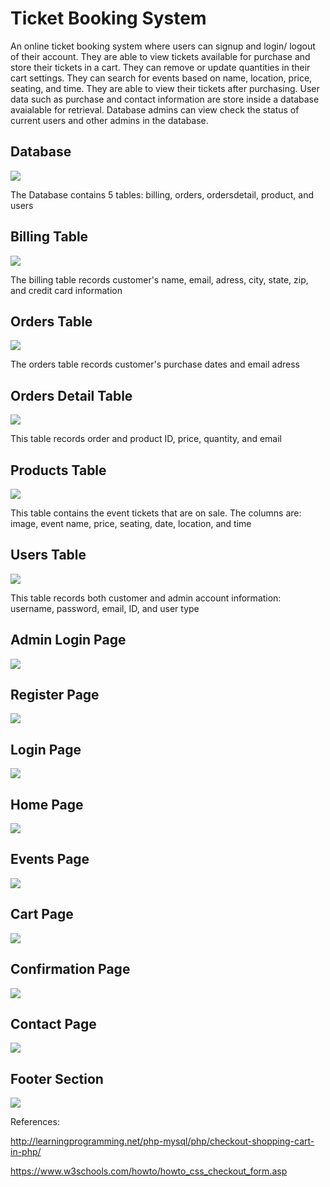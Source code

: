 # Ticket Booking System

An online ticket booking system where users can signup and login/ logout of their account. 
They are able to view tickets available for purchase and store their tickets in a cart. 
They can remove or update quantities in their cart settings. They can search for events based
on name, location, price, seating, and time. They are able to view their tickets after purchasing.
User data such as purchase and contact information are store inside a database avaialable for 
retrieval. Database admins can view check the status of current users and other admins in the database. 


## Database
![](screenshots/database.JPG)

The Database contains 5 tables: billing, orders, ordersdetail, product, and users

## Billing Table
![](screenshots/billing.JPG)

The billing table records customer's name, email, adress, city, state, zip, and credit card information

## Orders Table
![](screenshots/orders.JPG)

The orders table records customer's purchase dates and email adress

## Orders Detail Table
![](screenshots/ordersdetail.JPG)

This table records order and product ID, price, quantity, and email

## Products Table
![](screenshots/product.JPG)

This table contains the event tickets that are on sale. The columns are: image, event name, price, seating,
date, location, and time

## Users Table
![](screenshots/users.JPG)

This table records both customer and admin account information: username, password, email, ID, and user type

## Admin Login Page
![](screenshots/admin_login.JPG)

## Register Page
![](screenshots/register.JPG)

## Login Page
![](screenshots/login.JPG)

## Home Page
![](screenshots/homepage.JPG)

## Events Page
![](screenshots/events.JPG)

## Cart Page
![](screenshots/cart.JPG)

## Confirmation Page
![](screenshots/confirmation.JPG)

## Contact Page
![](screenshots/contact.JPG)

## Footer Section
![](screenshots/footer.JPG)


References:

http://learningprogramming.net/php-mysql/php/checkout-shopping-cart-in-php/

https://www.w3schools.com/howto/howto_css_checkout_form.asp
